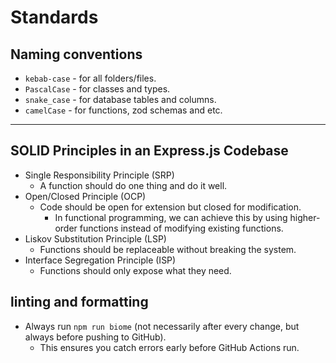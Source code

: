 # Standards

## Naming conventions
- `kebab-case` - for all folders/files.
- `PascalCase` - for classes and types.
- `snake_case` - for database tables and columns.
- `camelCase` - for functions, zod schemas and etc.

---

## SOLID Principles in an Express.js Codebase

- Single Responsibility Principle (SRP)
    - A function should do one thing and do it well.
- Open/Closed Principle (OCP)
    - Code should be open for extension but closed for modification.
        - In functional programming, we can achieve this by using higher-order functions instead of modifying existing functions.
- Liskov Substitution Principle (LSP)
    - Functions should be replaceable without breaking the system.
- Interface Segregation Principle (ISP)
    - Functions should only expose what they need.

## linting and formatting 
- Always run `npm run biome` (not necessarily after every change, but always before pushing to GitHub).
    - This ensures you catch errors early before GitHub Actions run.